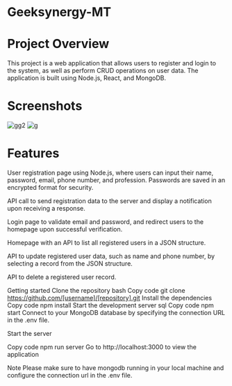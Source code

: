 # Geeksynergy-MT
# Project Overview
This project is a web application that allows users to register and login to the system, as well as perform CRUD operations on user data. The application is built using Node.js, React, and MongoDB.
# Screenshots
![gg2](https://user-images.githubusercontent.com/109457296/215295927-ce1426e3-6e89-4440-b8a8-466068f15fcd.png)
![g](https://user-images.githubusercontent.com/109457296/215295932-4d47b0ca-4833-4cf9-aaa4-da3ff0a584a7.png)
# Features
User registration page using Node.js, where users can input their name, password, email, phone number, and profession. Passwords are saved in an encrypted format for security.

API call to send registration data to the server and display a notification upon receiving a response.

Login page to validate email and password, and redirect users to the homepage upon successful verification.

Homepage with an API to list all registered users in a JSON structure.

API to update registered user data, such as name and phone number, by selecting a record from the JSON structure.

API to delete a registered user record.

Getting started
Clone the repository
bash
Copy code
git clone https://github.com/[username]/[repository].git
Install the dependencies
Copy code
npm install
Start the development server
sql
Copy code
npm start
Connect to your MongoDB database by specifying the connection URL in the .env file.

Start the server

Copy code
npm run server
Go to http://localhost:3000 to view the application



Note
Please make sure to have mongodb running in your local machine and configure the connection url in the .env file.
